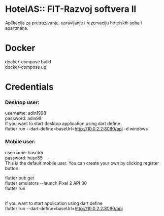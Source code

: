 # HotelAS:: FIT-Razvoj softvera II
Aplikacija za pretrazivanje, upravljanje i rezervaciju hotelskih soba i apartmana.  

# Docker

   docker-compose build <br>
   docker-compose up

# Credentials

### Desktop user:
  username: adin1998                                                                                                                                              
  password: adin98
<br>
   If you want to start desktop application using dart define <br>
 flutter run --dart-define=baseUrl=http://10.0.2.2:8080/api -d windows<br>

  
### Mobile user:
  username: huso55                                                                                                                                                     
  password: huso55<br>
  This is the default mobile user. You can create your own by clicking register button.
   
  
  flutter pub get                                                                                                                                                       
  flutter emulators --launch Pixel 2 API 30                                                                                                                         
  flutter run <br> 
  <br>
  
  If you want to start application using dart define <br>
 flutter run --dart-define=baseUrl=http://10.0.2.2:8080/api <br>



